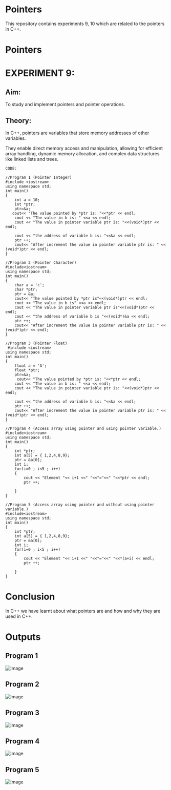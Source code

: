 # Pointers
This repository contains experiments 9, 10 which are related to the pointers in C++.

# Pointers
# EXPERIMENT 9:
## Aim: 
To study and implement pointers and pointer operations.
## Theory: 
In C++, pointers are variables that store memory addresses of other variables.

They enable direct memory access and manipulation, allowing for efficient array handling, dynamic memory allocation, and complex data structures like linked lists and trees.
~~~
CODE:

//Program 1 (Pointer Integer)
#include <iostream>
using namespace std;
int main()
{
    int a = 10;
    int *ptr;
    ptr=&a;
   cout<< "The value pointed by *ptr is: "<<*ptr << endl;
    cout << "The value in b is: " <<a << endl;
    cout << "The value in pointer variable ptr is: "<<(void*)ptr << endl;

    cout << "the address of variable b is: "<<&a << endl;
    ptr ++;
    cout<< "After increment the value in pointer variable ptr is: " << (void*)ptr << endl;
}

//Program 2 (Pointer Character)
#include<iostream>
using namespace std;
int main()
{
    char a = 'c'; 
    char *ptr;
    ptr = &a;
    cout<< "The value pointed by *ptr is"<<(void*)ptr << endl;
    cout << "The value in b is" <<a << endl;
    cout << "The value in pointer variable ptr is"<<(void*)ptr << endl;
    cout << "the address of variable b is "<<(void*)&a << endl;
    ptr ++;
    cout<< "After increment the value in pointer variable ptr is: " << (void*)ptr << endl;
}

//Program 3 (Pointer Float)
 #include <iostream>
using namespace std;
int main()
{
    float a = 'A';
    float *ptr;
    ptr=&a;
     cout<< "The value pointed by *ptr is: "<<*ptr << endl;
    cout << "The value in b is: " <<a << endl;
    cout << "The value in pointer variable ptr is: "<<(void*)ptr << endl;

    cout << "the address of variable b is: "<<&a << endl;
    ptr ++;
    cout<< "After increment the value in pointer variable ptr is: " << (void*)ptr << endl;
}

//Program 4 (Access array using pointer and using pointer variable.)
#include<iostream>
using namespace std;
int main()
{
    int *ptr;
    int a[5] = { 1,2,4,8,9};
    ptr = &a[0];
    int i;
    for(i=0 ; i<5 ; i++)
    {
        cout << "Element "<< i+1 <<" "<<"="<<" "<<*ptr << endl;
        ptr ++;

    }
}

//Program 5 (Access array using pointer and without using pointer variable.)
#include<iostream>
using namespace std;
int main()
{
    int *ptr;
    int a[5] = { 1,2,4,8,9};
    ptr = &a[0];
    int i;
    for(i=0 ; i<5 ; i++)
    {
        cout << "Element "<< i+1 <<" "<<"="<<" "<<*(a+i) << endl;
        ptr ++;

    }
}
~~~

# Conclusion
In C++ we have learnt about what pointers are and how and why they are used in C++.

# Outputs
## Program 1
![image](https://github.com/user-attachments/assets/4f7dc4ab-0f35-4f70-8a30-e54993309647)

## Program 2
![image](https://github.com/user-attachments/assets/3447e96d-25f7-43e5-969f-33806e5fb7f1)

## Program 3
![image](https://github.com/user-attachments/assets/57c52385-8449-479b-857b-b59ef1a52cdc)

## Program 4
![image](https://github.com/user-attachments/assets/1240e76b-2eda-43da-a6ab-d741b6b485c9)

## Program 5
![image](https://github.com/user-attachments/assets/f6736b6c-ec5b-4a87-8f1c-8e82c52e012d)

